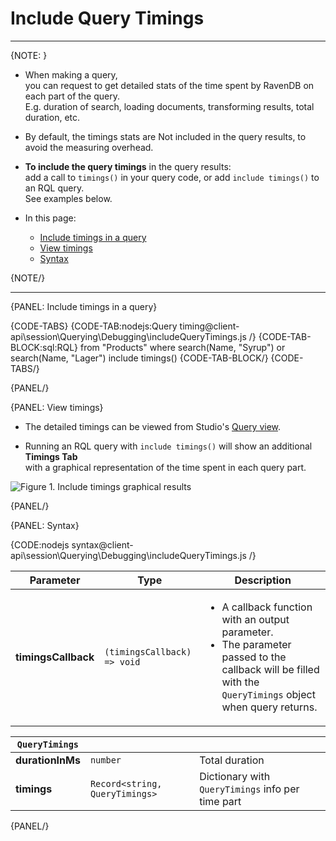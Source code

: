 # Include Query Timings

---

{NOTE: }

* When making a query,  
  you can request to get detailed stats of the time spent by RavenDB on each part of the query.  
  E.g. duration of search, loading documents, transforming results, total duration, etc.

* By default, the timings stats are Not included in the query results, to avoid the measuring overhead.

* **To include the query timings** in the query results:  
  add a call to `timings()` in your query code, or add `include timings()` to an RQL query.  
  See examples below.

* In this page:
    * [Include timings in a query](../../../../client-api/session/querying/debugging/query-timings#include-timings-in-a-query)
    * [View timings](../../../../client-api/session/querying/debugging/query-timings#view-timings)
    * [Syntax](../../../../client-api/session/querying/debugging/query-timings#syntax)

{NOTE/}

---

{PANEL: Include timings in a query}

{CODE-TABS}
{CODE-TAB:nodejs:Query timing@client-api\session\Querying\Debugging\includeQueryTimings.js /}
{CODE-TAB-BLOCK:sql:RQL}
from "Products"
where search(Name, "Syrup") or search(Name, "Lager")
include timings()
{CODE-TAB-BLOCK/}
{CODE-TABS/}

{PANEL/}

{PANEL: View timings}

* The detailed timings can be viewed from Studio's [Query view](../../../../studio/database/queries/query-view).

* Running an RQL query with `include timings()` will show an additional **Timings Tab**  
  with a graphical representation of the time spent in each query part.

![Figure 1. Include timings graphical results](images/include-timings.png "Include timings results")

{PANEL/}

{PANEL: Syntax}

{CODE:nodejs syntax@client-api\session\Querying\Debugging\includeQueryTimings.js /}

| Parameter           | Type                        | Description                                                                                                                                                                    |
|---------------------|-----------------------------|--------------------------------------------------------------------------------------------------------------------------------------------------------------------------------|
| **timingsCallback** | `(timingsCallback) => void` | <ul><li>A callback function with an output parameter.</li><li>The parameter passed to the callback will be filled with the `QueryTimings` object when query returns.</li></ul> |

| `QueryTimings`   |                                |                                                   |
|------------------|--------------------------------|---------------------------------------------------|
| **durationInMs** | `number`                       | Total duration                                    |
| **timings**      | `Record<string, QueryTimings>` | Dictionary with `QueryTimings` info per time part |

{PANEL/}
